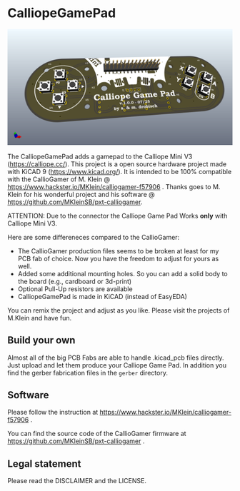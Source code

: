 # CalliopeGamePad

![CalliopeGamePad](CalliopeGamePad.png)

The CalliopeGamePad adds a gamepad to the Calliope Mini V3 (https://calliope.cc/).
This project is a open source hardware project made with KiCAD 9 (https://www.kicad.org/).
It is intended to be 100% compatible with the CallioGamer of M. Klein @ https://www.hackster.io/MKlein/calliogamer-f57906 . Thanks goes to M. Klein for his wonderful project and his software @ https://github.com/MKleinSB/pxt-calliogamer.

ATTENTION: Due to the connector the Calliope Game Pad Works **only** with Calliope Mini V3.

Here are some differeneces compared to the CallioGamer:

* The CallioGamer production files seems to be broken at least for my PCB fab of choice. Now you have the freedom to adjust for yours as well.
* Added some additional mounting holes. So you can add a solid body to the board (e.g., cardboard or 3d-print)
* Optional Pull-Up resistors are available
* CalliopeGamePad is made in KiCAD (instead of EasyEDA)

You can remix the project and adjust as you like. Please visit the projects of M.Klein and have fun.

## Build your own

Almost all of the big PCB Fabs are able to handle .kicad_pcb files directly. Just upload and let them produce your Calliope Game Pad. In addition you find the gerber fabrication files in the `gerber` directory.

## Software

Please follow the instruction at https://www.hackster.io/MKlein/calliogamer-f57906 . 

You can find the source code of the CallioGamer firmware at https://github.com/MKleinSB/pxt-calliogamer .

## Legal statement

Please read the DISCLAIMER and the LICENSE.
